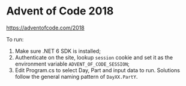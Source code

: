 # Advent of Code 2018

https://adventofcode.com/2018

To run: 
1. Make sure .NET 6 SDK is installed;
2. Authenticate on the site, lookup `session` cookie and set it as the environment variable `ADVENT_OF_CODE_SESSION`;
3. Edit Program.cs to select Day, Part and input data to run. Solutions follow the general naming pattern of `DayXX.PartY`.
